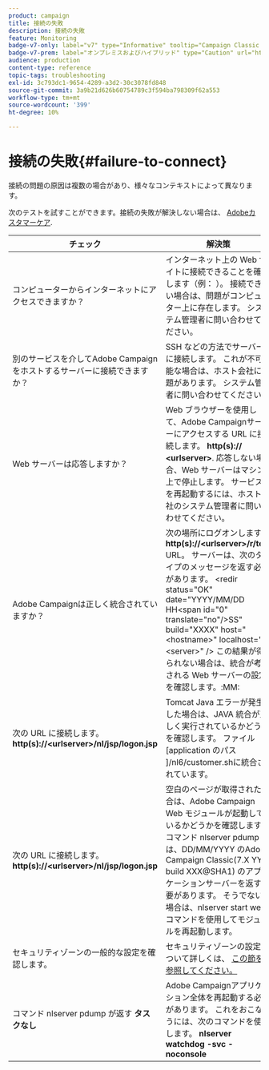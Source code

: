 ```yaml
---
product: campaign
title: 接続の失敗
description: 接続の失敗
feature: Monitoring
badge-v7-only: label="v7" type="Informative" tooltip="Campaign Classic v7 にのみ適用されます"
badge-v7-prem: label="オンプレミスおよびハイブリッド" type="Caution" url="https://experienceleague.adobe.com/docs/campaign-classic/using/installing-campaign-classic/architecture-and-hosting-models/hosting-models-lp/hosting-models.html?lang=ja" tooltip="オンプレミスデプロイメントとハイブリッドデプロイメントにのみ適用されます"
audience: production
content-type: reference
topic-tags: troubleshooting
exl-id: 3c793dc1-9654-4289-a3d2-30c3078fd848
source-git-commit: 3a9b21d626b60754789c3f594ba798309f62a553
workflow-type: tm+mt
source-wordcount: '399'
ht-degree: 10%

---
```


# 接続の失敗{#failure-to-connect}



接続の問題の原因は複数の場合があり、様々なコンテキストによって異なります。

次のテストを試すことができます。接続の失敗が解決しない場合は、 [Adobeカスタマーケア](https://helpx.adobe.com/jp/enterprise/admin-guide.html/enterprise/using/support-for-experience-cloud.ug.html).



<table> 
<thead> 
<tr> 
<th>チェック<br /> </th> 
<th>解決策<br /> </th> 
</tr> 
</thead> 
<tbody> 
<tr> 
<td>コンピューターからインターネットにアクセスできますか？</td> 
<td>インターネット上の Web サイトに接続できることを確認します（例： ）。 接続できない場合は、問題がコンピューター上に存在します。 システム管理者に問い合わせてください。</td>
</tr>
<tr> 
<td>別のサービスを介してAdobe Campaignをホストするサーバーに接続できますか？</td> 
<td>SSH などの方法でサーバーに接続します。 これが不可能な場合は、ホスト会社に問題があります。 システム管理者に問い合わせてください。</td>
</tr>
<tr> 
<td>Web サーバーは応答しますか？</td> 
<td>Web ブラウザーを使用して、Adobe Campaignサーバーにアクセスする URL に接続します。 <b>http(s):// &lt;urlserver&gt;</b>. 応答しない場合、Web サーバーはマシン上で停止します。 サービスを再起動するには、ホスト会社のシステム管理者に問い合わせてください。</td>
</tr>
<tr> 
<td>Adobe Campaignは正しく統合されていますか？</td> 
<td>次の場所にログオンします。 <b>http(s)://&lt;urlserver&gt;/r/test</b> URL。 サーバーは、次のタイプのメッセージを返す必要があります。 &lt;redir status="OK" date="YYYY/MM/DD HH&lt;span id="0" translate="no"/&gt;SS" build="XXXX" host="&lt;hostname&gt;" localhost="&lt;server&gt;" /&gt;
この結果が得られない場合は、統合が考慮される Web サーバーの設定を確認します。:MM:</td>
</tr>
<tr> 
<td>次の URL に接続します。 <b>http(s)://&lt;urlserver&gt;/nl/jsp/logon.jsp</b></td>
<td>Tomcat Java エラーが発生した場合は、JAVA 統合が正しく実行されているかどうかを確認します。 ファイル [application のパス ]/nl6/customer.shに統合されています。</td>
</tr>
<tr> 
<td>次の URL に接続します。 <b>http(s)://&lt;urlserver&gt;/nl/jsp/logon.jsp</b></td>
<td>空白のページが取得された場合は、Adobe Campaign Web モジュールが起動しているかどうかを確認します。 コマンド nlserver pdump は、DD/MM/YYYY のAdobe Campaign Classic(7.X YY.R build XXX@SHA1) のアプリケーションサーバーを返す必要があります。 そうでない場合は、nlserver start web コマンドを使用してモジュールを再起動します。</td>
</tr>
<tr>
<td>セキュリティゾーンの一般的な設定を確認します。</td>
<td>セキュリティゾーンの設定について詳しくは、 <a href="https://experienceleague.adobe.com/docs/campaign-classic/using/installing-campaign-classic/additional-configurations/configuring-campaign-server.html#configuring-campaign-server"/>この節を参照してください。</a></td>
</tr>
<tr>
<td>コマンド nlserver pdump が返す <b>タスクなし</b></td>
<td>Adobe Campaignアプリケーション全体を再起動する必要があります。 これをおこなうには、次のコマンドを使用します。 <b>nlserver watchdog -svc -noconsole</b></td>
</tr>
</tbody> 
</table>
